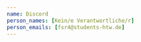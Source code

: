 ```yaml
---
name: Discord
person_names: [Kein/e Verantwortliche/r]
person_emails: [fsr4@students-htw.de]
---
```

